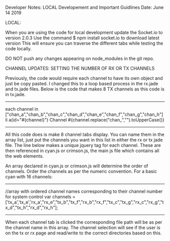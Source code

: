 Developer Notes: LOCAL Developement and Important Guidlines
Date: June 14 2019 

LOCAL:

When you are using the code for local development update the Socket.io to version 2.0.3
Use the command $ npm install socket.io to download latest version 
This will ensure you can traverse the different tabs while testing the code locally. 

DO NOT push any changes appearing on node_modules in the git repo.

CHANNEL UPDATES: SETTING THE NUMBER OF RX OR TX CHANNELS

Previously, the code would require each channel to have its own object and just be copy pasted. I changed
this to a loop based process in the rx.jade and tx.jade files. Below is the code that makes 8 TX channels as this code is in tx.jade.

*******************************************************************************************
each channel in ["chan_a","chan_b","chan_c","chan_d","chan_e","chan_f","chan_g","chan_h"]
        li
            a(id="#{channel}") Channel #{channel.replace("chan_","").toUpperCase()}
*******************************************************************************************

All this code does is make 8 channel tabs display. You can name them in the array list, just put the channels you want in this list in either the rx or tx jade file. The line below makes a unique 
jquery tag for each channel. These are then referenced in cyan.js or crimson.js, the main js file which contains all the
web elements. 

An array declared in cyan.js or crimson.js will determine the order of channels. Order the channels as per the numeric convention. For a basic cyan with 16 channels:

**********************************************************************************************************************************
//array with ordered channel names corresponding to their channel number for system control
var channels = ['tx_a','tx_e','rx_a',"rx_e","tx_b","tx_f","rx_b","rx_f","tx_c","tx_g","rx_c","rx_g","tx_d","tx_h","rx_d","rx_h"];
**********************************************************************************************************************************

When each channel tab is clicked the corresponding file path will be as per the channel name in this array. The channel selection will see if the user is on the tx or rx 
page and read/write to the correct directories based on this. 






